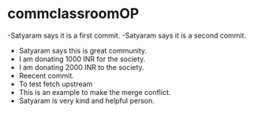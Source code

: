 
# commclassroomOP
-Satyaram says it is a first commit.
-Satyaram says it is a second commit.
- Satyaram says this is great community.
- I am donating 1000 INR for the society.
- I am donating 2000 INR to the society.
- Reecent commit.
- To test fetch upstream
- This is an example to make the merge conflict.
- Satyaram is very kind and helpful person.
